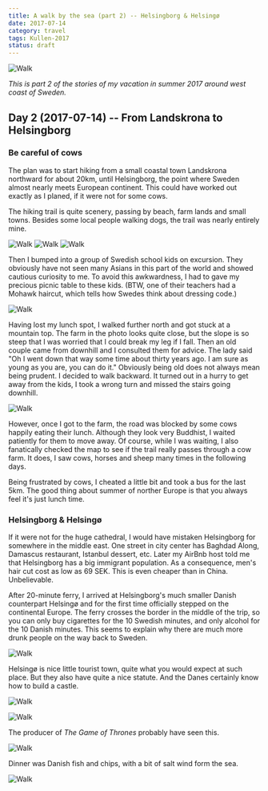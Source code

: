 ```yaml
---
title: A walk by the sea (part 2) -- Helsingborg & Helsingø
date: 2017-07-14
category: travel
tags: Kullen-2017
status: draft
---
```


![Walk]({static}/images/2017-07-14/07.jpg)

*This is part 2 of the stories of my vacation in summer 2017 around west coast of Sweden.*

<!-- END_SUMMARY -->

##  Day 2 (2017-07-14) -- From Landskrona to Helsingborg

### Be careful of cows

The plan was to start hiking from a small coastal town Landskrona northward for about 20km, until
Helsingborg, the point where Sweden almost nearly meets European continent. This could have worked
out exactly as I planed, if it were not for some cows.

The hiking trail is quite scenery, passing by beach, farm lands and small towns. Besides some local
people walking dogs, the trail was nearly entirely mine.

![Walk]({static}/images/2017-07-14/01.jpg)
![Walk]({static}/images/2017-07-14/02.jpg)
![Walk]({static}/images/2017-07-14/09.jpg)

Then I bumped into a group of Swedish school kids on excursion. They obviously have not seen many
Asians in this part of the world and showed cautious curiosity to me. To avoid this awkwardness, I
had to gave my precious picnic table to these kids. (BTW, one of their teachers had a Mohawk haircut,
which tells how Swedes think about dressing code.)

![Walk]({static}/images/2017-07-14/00.jpg)

Having lost my lunch spot, I walked further north and got stuck at a mountain top.  The farm in the
photo looks quite close, but the slope is so steep that I was worried that I could break my leg if I
fall. Then an old couple came from downhill and I consulted them for advice.  The lady said "Oh I
went down that way some time about thirty years ago. I am sure as young as you are, you can do it."
Obviously being old does not always mean being prudent. I decided to walk backward. It turned out in
a hurry to get away from the kids, I took a wrong turn and missed the stairs going downhill.

![Walk]({static}/images/2017-07-14/08.jpg)

However, once I got to the farm, the road was blocked by some cows happily eating their lunch.
Although they look very Buddhist, I waited patiently for them to move away. Of course, while I was
waiting, I also fanatically checked the map to see if the trail really passes through a cow farm. It
does, I saw cows, horses and sheep many times in the following days.

Being frustrated by cows, I cheated a little bit and took a bus for the last 5km. The good thing
about summer of norther Europe is that you always feel it's just lunch time.

### Helsingborg & Helsingø

If it were not for the huge cathedral, I would have mistaken Helsingborg for somewhere in the middle
east. One street in city center has Baghdad Along, Damascus restaurant, Istanbul dessert, etc. Later
my AirBnb host told me that Helsingborg has a big immigrant population. As a consequence, men's hair
cut cost as low as 69 SEK. This is even cheaper than in China. Unbelievable.

After 20-minute ferry, I arrived at Helsingborg's much smaller Danish counterpart Helsingø and for
the first time officially stepped on the continental Europe.  The ferry crosses the border in the
middle of the trip, so you can only buy cigarettes for the 10 Swedish minutes, and only alcohol for
the 10 Danish minutes.  This seems to explain why there are much more drunk people on the way back
to Sweden.

![Walk]({static}/images/2017-07-14/11.jpg)

Helsingø is nice little tourist town, quite what you would expect at such place. But they also have quite
a nice statute. And the Danes certainly know how to build a castle.

![Walk]({static}/images/2017-07-14/10.jpg)

![Walk]({static}/images/2017-07-14/04.jpg)

The producer of *The Game of Thrones* probably have seen this.

![Walk]({static}/images/2017-07-14/03.jpg)

Dinner was Danish fish and chips, with a bit of salt wind form the sea.


![Walk]({static}/images/2017-07-14/05.jpg)

